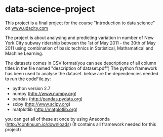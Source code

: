 # data-science-project

This project is a final project for the course "Introduction to data science" on www.udacity.com

The project is about analysing and predicting variation in number of New York City subway ridership between the 1st of May 2011 -
the 30th of May 2011 using combination of basic technics in Statistical, Mathamatical and Machine Learning.

The datasets comes in CSV format(you can see descriptions of all column titles in the file named "description of dataset.pdf")
The python framework has been used to analyse the dataset. below are the dependencies needed to run the codeFile.py:

- python version 2.7
- numpy (http://www.numpy.org)
- pandas (http://pandas.pydata.org)
- scipy (http://www.scipy.org)
- matplotlib (http://matplotlib.org)

you can get all of these at once by using Anaconda (http://continuum.io/downloads) (It contains all framework needed for this project)
